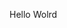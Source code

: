 Hello Wolrd



















































































































































































































































































































































































































































































































































































































































































































































































































































































































































































































































